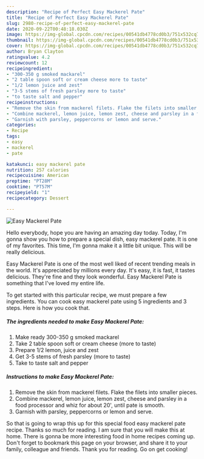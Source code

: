 ```yaml
---
description: "Recipe of Perfect Easy Mackerel Pate"
title: "Recipe of Perfect Easy Mackerel Pate"
slug: 2980-recipe-of-perfect-easy-mackerel-pate
date: 2020-09-22T00:48:18.030Z
image: https://img-global.cpcdn.com/recipes/00541db4778cd0b3/751x532cq70/easy-mackerel-pate-recipe-main-photo.jpg
thumbnail: https://img-global.cpcdn.com/recipes/00541db4778cd0b3/751x532cq70/easy-mackerel-pate-recipe-main-photo.jpg
cover: https://img-global.cpcdn.com/recipes/00541db4778cd0b3/751x532cq70/easy-mackerel-pate-recipe-main-photo.jpg
author: Bryan Clayton
ratingvalue: 4.2
reviewcount: 12
recipeingredient:
- "300-350 g smoked mackarel"
- "2 table spoon soft or cream cheese more to taste"
- "1/2 lemon juice and zest"
- "3-5 stems of fresh parsley more to taste"
- "to taste salt and pepper"
recipeinstructions:
- "Remove the skin from mackerel filets. Flake the filets into smaller pieces."
- "Combine mackerel, lemon juice, lemon zest, cheese and parsley in a food processor and whiz for about 20&#39;, until pate is smooth."
- "Garnish with parsley, peppercorns or lemon and serve."
categories:
- Recipe
tags:
- easy
- mackerel
- pate

katakunci: easy mackerel pate 
nutrition: 257 calories
recipecuisine: American
preptime: "PT28M"
cooktime: "PT57M"
recipeyield: "1"
recipecategory: Dessert

---
```



![Easy Mackerel Pate](https://img-global.cpcdn.com/recipes/00541db4778cd0b3/751x532cq70/easy-mackerel-pate-recipe-main-photo.jpg)

Hello everybody, hope you are having an amazing day today. Today, I'm gonna show you how to prepare a special dish, easy mackerel pate. It is one of my favorites. This time, I'm gonna make it a little bit unique. This will be really delicious.

Easy Mackerel Pate is one of the most well liked of recent trending meals in the world. It's appreciated by millions every day. It's easy, it is fast, it tastes delicious. They're fine and they look wonderful. Easy Mackerel Pate is something that I've loved my entire life.




To get started with this particular recipe, we must prepare a few ingredients. You can cook easy mackerel pate using 5 ingredients and 3 steps. Here is how you cook that.

<!--inarticleads1-->

##### The ingredients needed to make Easy Mackerel Pate:

1. Make ready 300-350 g smoked mackarel
1. Take 2 table spoon soft or cream cheese (more to taste)
1. Prepare 1/2 lemon, juice and zest
1. Get 3-5 stems of fresh parsley (more to taste)
1. Take to taste salt and pepper




<!--inarticleads2-->

##### Instructions to make Easy Mackerel Pate:

1. Remove the skin from mackerel filets. Flake the filets into smaller pieces.
1. Combine mackerel, lemon juice, lemon zest, cheese and parsley in a food processor and whiz for about 20&#39;, until pate is smooth.
1. Garnish with parsley, peppercorns or lemon and serve.




So that is going to wrap this up for this special food easy mackerel pate recipe. Thanks so much for reading. I am sure that you will make this at home. There is gonna be more interesting food in home recipes coming up. Don't forget to bookmark this page on your browser, and share it to your family, colleague and friends. Thank you for reading. Go on get cooking!
